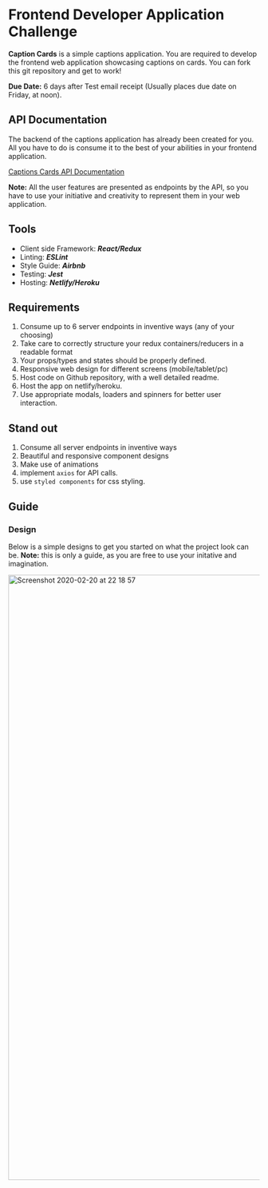 # Frontend Developer Application Challenge

**Caption Cards** is a simple captions application. You are required to develop the frontend web application showcasing captions on cards. 
You can fork this git repository and get to work!

**Due Date:** 6 days after Test email receipt (Usually places due date on Friday, at noon).

## **API Documentation**
The backend of the captions application has already been created for you. All you have to do is consume it to the best of your abilities in your frontend application.

[Captions Cards API Documentation](https://documenter.getpostman.com/view/7988284/SzKTvysQ?version=latest)

**Note:** All the user features are presented as endpoints by the API, so you have to use your initiative and creativity to represent them in your web application.

## Tools
- Client side Framework: ***React/Redux***
- Linting: ***ESLint***
- Style Guide: ***Airbnb***
- Testing: ***Jest***
- Hosting: ***Netlify/Heroku***

## Requirements
1. Consume up to 6 server endpoints in inventive ways (any of your choosing)
2. Take care to correctly structure your redux containers/reducers in a readable format
3. Your props/types and states should be properly defined.
4. Responsive web design for different screens (mobile/tablet/pc)
5. Host code on Github repository, with a well detailed readme.
6. Host the app on netlify/heroku.
7. Use appropriate modals, loaders and spinners for better user interaction.


## Stand out
1. Consume all server endpoints in inventive ways
2. Beautiful and responsive component designs
3. Make use of animations
4. implement `axios` for API calls.
5. use `styled components` for css styling.

## Guide
### Design
Below is a simple designs to get you started on what the project look can be. 
**Note:** this is only a guide, as you are free to use your initative and imagination.

<img width="1212" alt="Screenshot 2020-02-20 at 22 18 57" src="https://user-images.githubusercontent.com/60140805/74979630-4a010b80-542f-11ea-94f6-95311d91a407.png">

